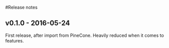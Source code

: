 #Release notes

## v0.1.0 - 2016-05-24
First release, after import from PineCone. Heavily reduced when it comes to features.